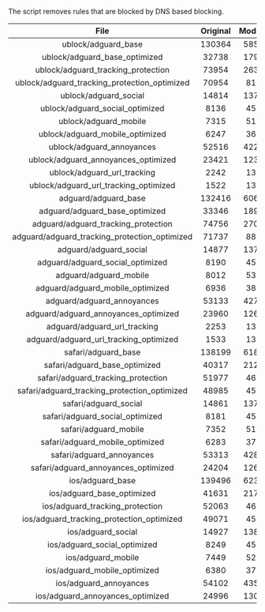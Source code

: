 The script removes rules that are blocked by DNS based blocking.


| File | Original | Modified |
|:----:|:-----:|:-----:|
| ublock/adguard_base | 130364 | 58582 |
| ublock/adguard_base_optimized | 32738 | 17937 |
| ublock/adguard_tracking_protection | 73954 | 26352 |
| ublock/adguard_tracking_protection_optimized | 70954 | 8169 |
| ublock/adguard_social | 14814 | 13730 |
| ublock/adguard_social_optimized | 8136 | 4533 |
| ublock/adguard_mobile | 7315 | 5151 |
| ublock/adguard_mobile_optimized | 6247 | 3680 |
| ublock/adguard_annoyances | 52516 | 42210 |
| ublock/adguard_annoyances_optimized | 23421 | 12316 |
| ublock/adguard_url_tracking | 2242 | 1364 |
| ublock/adguard_url_tracking_optimized | 1522 | 1361 |
| adguard/adguard_base | 132416 | 60678 |
| adguard/adguard_base_optimized | 33346 | 18971 |
| adguard/adguard_tracking_protection | 74756 | 27095 |
| adguard/adguard_tracking_protection_optimized | 71737 | 8896 |
| adguard/adguard_social | 14877 | 13795 |
| adguard/adguard_social_optimized | 8190 | 4584 |
| adguard/adguard_mobile | 8012 | 5338 |
| adguard/adguard_mobile_optimized | 6936 | 3860 |
| adguard/adguard_annoyances | 53133 | 42739 |
| adguard/adguard_annoyances_optimized | 23960 | 12615 |
| adguard/adguard_url_tracking | 2253 | 1373 |
| adguard/adguard_url_tracking_optimized | 1533 | 1370 |
| safari/adguard_base | 138199 | 61885 |
| safari/adguard_base_optimized | 40317 | 21265 |
| safari/adguard_tracking_protection | 51977 | 4689 |
| safari/adguard_tracking_protection_optimized | 48985 | 4537 |
| safari/adguard_social | 14861 | 13776 |
| safari/adguard_social_optimized | 8181 | 4568 |
| safari/adguard_mobile | 7352 | 5193 |
| safari/adguard_mobile_optimized | 6283 | 3716 |
| safari/adguard_annoyances | 53313 | 42841 |
| safari/adguard_annoyances_optimized | 24204 | 12692 |
| ios/adguard_base | 139496 | 62393 |
| ios/adguard_base_optimized | 41631 | 21770 |
| ios/adguard_tracking_protection | 52063 | 4699 |
| ios/adguard_tracking_protection_optimized | 49071 | 4547 |
| ios/adguard_social | 14927 | 13815 |
| ios/adguard_social_optimized | 8249 | 4589 |
| ios/adguard_mobile | 7449 | 5238 |
| ios/adguard_mobile_optimized | 6380 | 3758 |
| ios/adguard_annoyances | 54102 | 43515 |
| ios/adguard_annoyances_optimized | 24996 | 13020 |